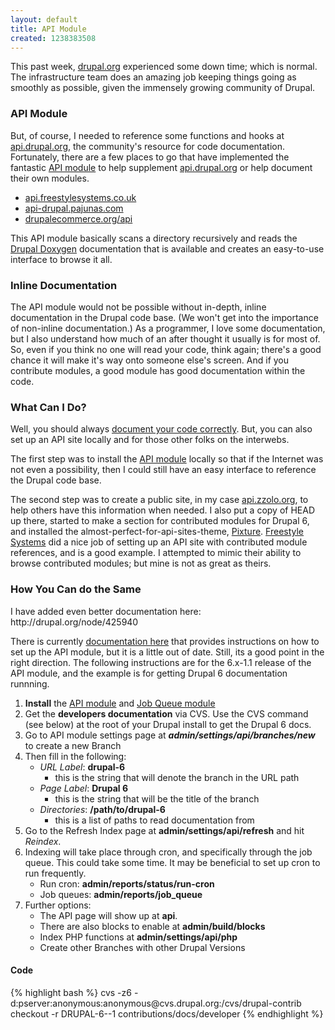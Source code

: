 ```yaml
---
layout: default
title: API Module
created: 1238383508
---
```


This past week, [drupal.org](http://drupal.org) experienced some down time; which is normal.  The infrastructure team does an amazing job keeping things going as smoothly as possible, given the immensely growing community of Drupal.

### API Module

But, of course, I needed to reference some functions and hooks at [api.drupal.org](http://api.drupal.org), the community's resource for code documentation.  Fortunately, there are a few places to go that have implemented the fantastic [API module](http://drupal.org/project/api) to help supplement [api.drupal.org](http://api.drupal.org) or help document their own modules.

* [api.freestylesystems.co.uk](http://api.freestylesystems.co.uk/)
* [api-drupal.pajunas.com](http://api-drupal.pajunas.com/)
* [drupalecommerce.org/api](http://drupalecommerce.org/api)

This API module basically scans a directory recursively and reads the [Drupal Doxygen](http://drupal.org/node/1354) documentation that is available and creates an easy-to-use interface to browse it all.

### Inline Documentation

The API module would not be possible without in-depth, inline documentation in the Drupal code base.  (We won't get into the importance of non-inline documentation.)  As a programmer, I love some documentation, but I also understand how much of an after thought it usually is for most of.  So, even if you think no one will read your code, think again; there's a good chance it will make it's way onto someone else's screen.  And if you contribute modules, a good module has good documentation within the code.

### What Can I Do?

Well, you should always [document your code correctly](http://drupal.org/node/1354).  But, you can also set up an API site locally and for those other folks on the interwebs.

The first step was to install the [API module](http://drupal.org/project/api) locally so that if the Internet was not even a possibility, then I could still have an easy interface to reference the Drupal code base.

The second step was to create a public site, in my case [api.zzolo.org](http://api.zzolo.org), to help others have this information when needed.   I also put a copy of HEAD up there, started to make a section for contributed modules for Drupal 6, and installed the almost-perfect-for-api-sites-theme, [Pixture](http://drupal.org/project/pixture).  [Freestyle Systems](http://api.freestylesystems.co.uk/) did a nice job of setting up an API site with contributed module references, and is a good example.  I attempted to mimic their ability to browse contributed modules; but mine is not as great as theirs.

### How You Can do the Same

<div class="messages success">
I have added even better documentation here: http://drupal.org/node/425940
</div>

There is currently [documentation here](http://drupal.org/node/26669) that provides instructions on how to set up the API module, but it is a little out of date.  Still, its a good point in the right direction.  The following instructions are for the 6.x-1.1 release of the API module, and the example is for getting Drupal 6 documentation runnning.

1. **Install** the [API module](http://drupal.org/project/api) and [Job Queue module](http://drupal.org/project/job_queue)
1. Get the **developers documentation** via CVS.  Use the CVS command (see below) at the root of your Drupal install to get the Drupal 6 docs.  
1. Go to API module settings page at ***admin/settings/api/branches/new*** to create a new Branch
1. Then fill in the following:
    * *URL Label*: **drupal-6**
         * this is the string that will denote the branch in the URL path
    * *Page Label*: **Drupal 6** 
         * this is the string that will be the title of the branch
    * *Directories*: **/path/to/drupal-6**
         * this is a list of paths to read documentation from
1. Go to the Refresh Index page at **admin/settings/api/refresh** and hit *Reindex*.
1. Indexing will take place through cron, and specifically through the job queue.  This could take some time.  It may be beneficial to set up cron to run frequently.
    * Run cron: **admin/reports/status/run-cron**
   * Job queues: **admin/reports/job_queue**
1. Further options:
    * The API page will show up at **api**.  
    * There are also blocks to enable at **admin/build/blocks**
    * Index PHP functions at **admin/settings/api/php**
   * Create other Branches with other Drupal Versions

#### Code


<div>
{% highlight bash %}
cvs -z6 -d:pserver:anonymous:anonymous@cvs.drupal.org:/cvs/drupal-contrib checkout -r DRUPAL-6--1 contributions/docs/developer
{% endhighlight %}
</div>
